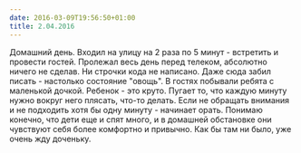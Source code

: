 ```yaml
---
date: 2016-03-09T19:56:50+01:00
title: 2.04.2016
---
```


Домашний день. Входил на улицу на 2 раза по 5 минут - встретить и провести гостей. Пролежал весь день перед телеком, абсолютно ничего не сделав. Ни строчки кода не написано. Даже сюда забил писать - настолько состояние "овощь". В гостях побывали ребята с маленькой дочкой. Ребенок - это круто. Пугает то, что каждую минуту нужно вокруг него плясать, что-то делать. Если не обращать внимания и не подходить хотя бы одну минуту - начинает орать. Понимаю конечно, что дети еще и спят много, и в домашней обстановке они чувствуют себя более комфортно и привычно. Как бы там ни было, уже очень жду доченьку. 